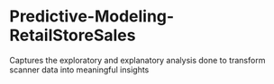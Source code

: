 # Predictive-Modeling-RetailStoreSales
Captures the exploratory and explanatory analysis done to transform scanner data into meaningful insights
